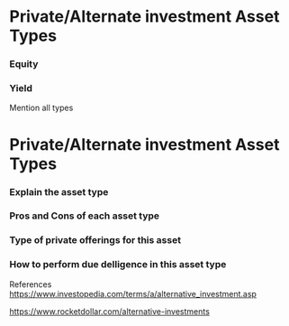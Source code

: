 # Private/Alternate investment Asset Types

### Equity
### Yield

Mention all types



# Private/Alternate investment Asset Types

### Explain the asset type
### Pros and Cons of each asset type
### Type of private offerings for this asset
### How to perform due delligence in this asset type

References
https://www.investopedia.com/terms/a/alternative_investment.asp

https://www.rocketdollar.com/alternative-investments
